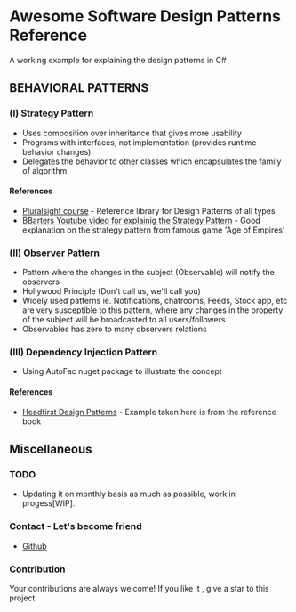 # Awesome Software Design Patterns Reference 

A working example for explaining the design patterns in C#


## BEHAVIORAL PATTERNS

### (I) Strategy Pattern

- Uses composition over inheritance that gives more usability
- Programs with interfaces, not implementation (provides runtime behavior changes)
- Delegates the behavior to other classes which encapsulates the family of algorithm

#### References

- [Pluralsight course](https://app.pluralsight.com/library/courses/patterns-library) - Reference library for Design Patterns of all types
- [BBarters Youtube video for explainig the Strategy Pattern](https://www.youtube.com/watch?v=Nx8iUv-ZnPw) - Good explanation on the strategy pattern from famous game 'Age of Empires'

### (II) Observer Pattern

- Pattern where the changes in the subject (Observable) will notify the observers
- Hollywood Principle (Don't call us, we'll call you)
- Widely used patterns ie. Notifications, chatrooms, Feeds, Stock app, etc are very susceptible to this pattern, where
 any changes in the property of the subject will be broadcasted to all users/followers
- Observables has zero to many observers relations


### (III) Dependency Injection Pattern
  
- Using AutoFac nuget package to illustrate the concept  

#### References

- [Headfirst Design Patterns](https://www.safaribooksonline.com/library/view/head-first-design/0596007124/) - Example taken here is from the reference book


## Miscellaneous

### TODO
- Updating it on monthly basis as much as possible, work in progess[WIP].

### Contact - Let's become friend
- [Github](https://github.com/om-ganesh)

### Contribution

Your contributions are always welcome! If you like it , give a star to this project
